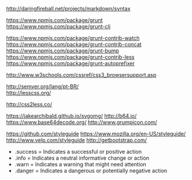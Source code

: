 http://daringfireball.net/projects/markdown/syntax  

https://www.npmjs.com/package/grunt  
https://www.npmjs.com/package/grunt-cli  

https://www.npmjs.com/package/grunt-contrib-watch  
https://www.npmjs.com/package/grunt-contrib-concat  
https://www.npmjs.com/package/grunt-bump  
https://www.npmjs.com/package/grunt-contrib-less  
https://www.npmjs.com/package/grunt-autoprefixer  

http://www.w3schools.com/cssref/css3_browsersupport.asp  

http://semver.org/lang/pt-BR/  
http://lesscss.org/  

http://css2less.co/

https://jakearchibald.github.io/svgomg/
http://b64.io/
https://www.base64decode.org/
http://www.grumpicon.com/

https://github.com/styleguide
https://www.mozilla.org/en-US/styleguide/
http://www.yelp.com/styleguide
http://getbootstrap.com/  

- .success = Indicates a successful or positive action
- .info = Indicates a neutral informative change or action
- .warn = Indicates a warning that might need attention
- .danger = Indicates a dangerous or potentially negative action

